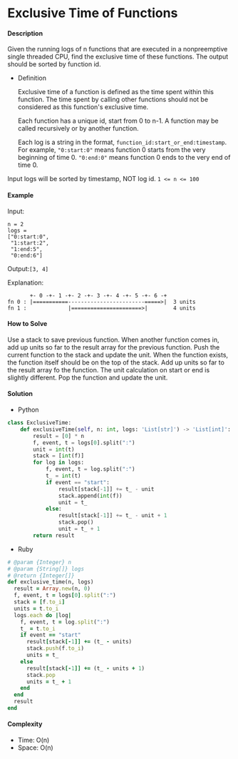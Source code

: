 # Exclusive Time of Functions

#### Description

Given the running logs of n functions that are executed in a nonpreemptive single threaded CPU, find the exclusive time of these functions. The output should be sorted by function id.

- Definition

    Exclusive time of a function is defined as the time spent within this function. The time spent by calling other functions should not be considered as this function's exclusive time.

    Each function has a unique id, start from 0 to n-1. A function may be called recursively or by another function.

    Each log is a string in the format, `function_id:start_or_end:timestamp`. For example, `"0:start:0"` means function 0 starts from the very beginning of time 0. `"0:end:0"` means function 0 ends to the very end of time 0.

Input logs will be sorted by timestamp, NOT log id.
`1 <= n <= 100`

#### Example
Input:

```
n = 2
logs = 
["0:start:0",
 "1:start:2",
 "1:end:5",
 "0:end:6"]
 ```

Output:`[3, 4]`

Explanation: 

```
       +- 0 -+- 1 -+- 2 -+- 3 -+- 4 -+- 5 -+- 6 -+
fn 0 : |===========------------------------=====>|  3 units
fn 1 :             |======================>|        4 units
```

#### How to Solve

Use a stack to save previous function. When another function comes in, add up units so far to the result array for the previous function. Push the current function to the stack and update the unit. When the function exists, the function itself should be on the top of the stack. Add up units so far to the result array fo the function. The unit calculation on start or end is slightly different. Pop the function and update the unit.

#### Solution
- Python

```python
class ExclusiveTime:
    def exclusiveTime(self, n: int, logs: 'List[str]') -> 'List[int]':
        result = [0] * n
        f, event, t = logs[0].split(":")
        unit = int(t)
        stack = [int(f)]
        for log in logs:
            f, event, t = log.split(":")
            t_ = int(t)
            if event == "start":
                result[stack[-1]] += t_ - unit
                stack.append(int(f))
                unit = t_
            else:
                result[stack[-1]] += t_ - unit + 1
                stack.pop()
                unit = t_ + 1
        return result
```

- Ruby

```ruby
# @param {Integer} n
# @param {String[]} logs
# @return {Integer[]}
def exclusive_time(n, logs)
  result = Array.new(n, 0)
  f, event, t = logs[0].split(":")
  stack = [f.to_i]
  units = t.to_i
  logs.each do |log|
    f, event, t = log.split(":")
    t_ = t.to_i
    if event == "start"
      result[stack[-1]] += (t_ - units)
      stack.push(f.to_i)
      units = t_
    else
      result[stack[-1]] += (t_ - units + 1)
      stack.pop
      units = t_ + 1
    end
  end
  result
end
```

#### Complexity
- Time: O(n)
- Space: O(n)
